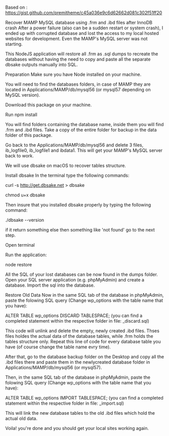 Based on : https://gist.github.com/premitheme/c45a036e9c6d62662d081c302f51ff20

Recover MAMP MySQL database using .frm and .ibd files after InnoDB crash
After a power failure (also can be a sudden restart or system crash), I ended up with corrupted database and lost the access to my local hosted websites for development. Even the MAMP's MySQL server was not starting.

This NodeJS application will restore all .frm as .sql dumps to recreate the databases without having the need to copy and paste all the separate dbsake outputs manually into SQL.

Preparation
Make sure you have Node installed on your machine.

You will need to find the databases folders, in case of MAMP they are located in Applications/MAMP/db/mysql56 (or mysql57 depending on MySQL version).

Download this package on your machine.

Run npm install

You will find folders containing the database name, inside them you will find .frm and .ibd files. Take a copy of the entire folder for backup in the data folder of this package.

Go back to the Applications/MAMP/db/mysql56 and delete 3 files, ib_logfile0, ib_logfile1 and ibdata1. This will get your MAMP's MySQL server back to work.

We will use dbsake on macOS to recover tables structure.

Install dbsake
In the terminal type the following commands:

curl -s http://get.dbsake.net > dbsake

chmod u+x dbsake

Then insure that you installed dbsake properly by typing the following command:

./dbsake --version

if it return something else then something like 'not found' go to the next step.

Open terminal

Run the application:

node restore

All the SQL of your lost databases can be now found in the dumps folder. Open your SQL server application (e.g. phpMyAdmin) and create a database. Import the sql into the database.

Restore Old Data
Now in the same SQL tab of the database in phpMyAdmin, paste the folowing SQL query (Change wp_options with the table name that you have):

ALTER TABLE wp_options DISCARD TABLESPACE; (you can find a completed statement within the respective folder in file: _discard.sql)

This code will unlink and delete the empty, newly created .ibd files. Thses files holdes the actual data of the database tables, while .frm holds the tables structure only. Repeat this line of code for every database table you have (of course change the table name evry time).

After that, go to the database backup folder on the Desktop and copy all the .ibd files there and paste them in the newlycreated database folder in Applications/MAMP/db/mysql56 (or mysql57).

Then, in the same SQL tab of the database in phpMyAdmin, paste the folowing SQL query (Change wp_options with the table name that you have):

ALTER TABLE wp_options IMPORT TABLESPACE; (you can find a completed statement within the respective folder in file: _import.sql)

This will link the new database tables to the old .ibd files which hold the actual old data.

Voila! you're done and you should get your local sites working again.
